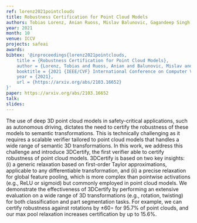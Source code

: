 ```yaml
---
ref: lorenz2021pointclouds
title: Robustness Certification for Point Cloud Models
authors: Tobias Lorenz, Anian Ruoss, Mislav Balunovic, Gagandeep Singh, Martin Vechev
year: 2021
month: 10
venue: ICCV
projects: safeai
awards:
bibtex: '@inproceedings{lorenz2021pointclouds,
    title = {Robustness Certification for Point Cloud Models},
    author = {Lorenz, Tobias and Ruoss, Anian and Balunovic, Mislav and Singh, Gagandeep and Vechev, Martin},
	booktitle = {2021 {IEEE/CVF} International Conference on Computer Vision, {ICCV} 2021},
    year = {2021},
    url = {https://arxiv.org/abs/2103.16652}
}'
paper: https://arxiv.org/abs/2103.16652
talk: 
slides:
---
```


The use of deep 3D point cloud models in safety-critical applications, such as autonomous driving, dictates the need to certify the robustness of these models to semantic transformations. This is technically challenging as it requires a scalable verifier tailored to point cloud models that handles a wide range of semantic 3D transformations. In this work, we address this challenge and introduce 3DCertify, the first verifier able to certify robustness of point cloud models. 3DCertify is based on two key insights: (i) a generic relaxation based on first-order Taylor approximations, applicable to any differentiable transformation, and (ii) a precise relaxation for global feature pooling, which is more complex than pointwise activations (e.g., ReLU or sigmoid) but commonly employed in point cloud models. We demonstrate the effectiveness of 3DCertify by performing an extensive evaluation on a wide range of 3D transformations (e.g., rotation, twisting) for both classification and part segmentation tasks. For example, we can certify robustness against rotations by ±60∘ for 95.7% of point clouds, and our max pool relaxation increases certification by up to 15.6%.

